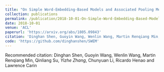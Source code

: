 ```yaml
---
title: "On Simple Word-Embedding-Based Models and Associated Pooling Mechanisms."
collection: publications
permalink: /publication/2018-10-01-On-Simple-Word-Embedding-Based-Models-and-Associated-Pooling-Mechanisms
date: 2018-10-01
venue: 'ACL'
paperurl: 'https://arxiv.org/abs/1805.09843'
citation: 'Dinghan Shen, Guoyin Wang, Wenlin Wang, Martin Renqiang Min, Qinliang Su, <b>Yizhe Zhang</b>, Chunyuan Li, Ricardo Henao and Lawrence Carin'
code: 'https://github.com/dinghanshen/SWEM'
---
```

Recommended citation: Dinghan Shen, Guoyin Wang, Wenlin Wang, Martin Renqiang Min, Qinliang Su, *Yizhe Zhang*, Chunyuan Li, Ricardo Henao and Lawrence Carin